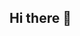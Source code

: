 ## Hi there 👋

<!--
**00Calvin00/00Calvin00** is a ✨ _special_ ✨ repository because its `README.md` (this file) appears on your GitHub profile.

Here are some ideas to get you started:

- 🔭 I’m currently working on developing a website for helping the community connect with itself.
- 🌱 I’m currently studying at the University of Utah to get a BS in Software Development and a minor in Philosophy.
- 👯 I’m looking to collaborate on any full stack related project focused on helping people
- 🤔 I’m looking for help with developing a webiste from the ground up and finding internships!
- 💬 Ask me about anything drum related, I teach the drums!
- 📫 How to reach me: calvinjhickey@gmail.com
- 😄 Pronouns: He/Him
- ⚡ Fun fact: I know how to do a frontflip on flat ground
-->
